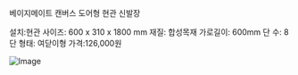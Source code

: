 베이지메이트 캔버스 도어형 현관 신발장

설치:현관
사이즈: 600 x 310 x 1800 mm
재질: 합성목재
가로길이: 600mm
단 수: 8단
형태: 여닫이형
가격:126,000원



![Image](https://github.com/users/wldhks1959/projects/3/assets/155502630/ca0e6d3a-d746-4157-a5e4-15d74b8c4b1e)
